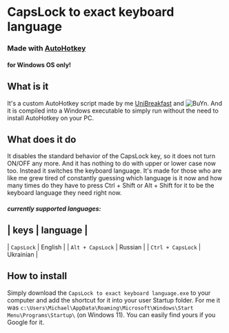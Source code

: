 # CapsLock to exact keyboard language
### Made with [AutoHotkey](https://www.autohotkey.com/)
#### for Windows OS only!

## What is it
It's a custom AutoHotkey script made by me [UniBreakfast](https://github.com/UniBreakfast) and ![BuYn](https://github.com/Buyn).
And it is compiled into a Windows executable to simply run without the need to install AutoHotkey on your PC.

## What does it do
It disables the standard behavior of the CapsLock key, so it does not turn ON/OFF any more. And it has nothing to do with upper or lower case now too.
Instead it switches the keyboard language. It's made for those who are like me grew tired of constantly guessing which language is it now and how many times do they have to press Ctrl + Shift or Alt + Shift for it to be the keyboard language they need right now.

##### currently supported languages:

|       keys        |  language |
---------------------------------
| `CapsLock`        |   English |
| `Alt + CapsLock`  |   Russian |
| `Ctrl + CapsLock` | Ukrainian |

## How to install
Simply download the `CapsLock to exact keyboard language.exe` to your computer and add the shortcut for it into your user Startup folder.
For me it was `c:\Users\Michael\AppData\Roaming\Microsoft\Windows\Start Menu\Programs\Startup\` (on Windows 11). You can easily find yours if you Google for it.
